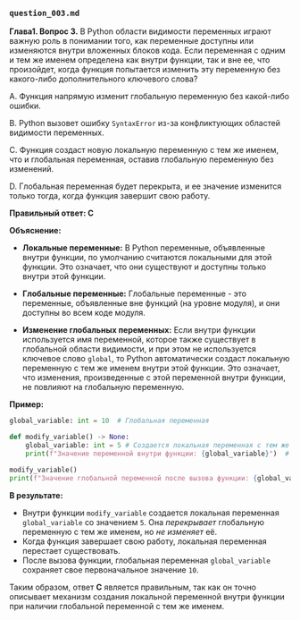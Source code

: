 ### `question_003.md`

**Глава1. Вопрос 3.** В Python области видимости переменных играют важную роль в понимании того, как переменные доступны или изменяются внутри вложенных блоков кода. Если переменная с одним и тем же именем определена как внутри функции, так и вне ее, что произойдет, когда функция попытается изменить эту переменную без какого-либо дополнительного ключевого слова?

A.  Функция напрямую изменит глобальную переменную без какой-либо ошибки.

B.  Python вызовет ошибку `SyntaxError` из-за конфликтующих областей видимости переменных.

C.  Функция создаст новую локальную переменную с тем же именем, что и глобальная переменная, оставив глобальную переменную без изменений.

D.  Глобальная переменная будет перекрыта, и ее значение изменится только тогда, когда функция завершит свою работу.

**Правильный ответ: C**

**Объяснение:**

*   **Локальные переменные:** В Python переменные, объявленные внутри функции, по умолчанию считаются локальными для этой функции. Это означает, что они существуют и доступны только внутри этой функции.

*   **Глобальные переменные:** Глобальные переменные - это переменные, объявленные вне функций (на уровне модуля), и они доступны во всем коде модуля.

*   **Изменение глобальных переменных:** Если внутри функции используется имя переменной, которое также существует в глобальной области видимости, и при этом не используется ключевое слово `global`, то Python автоматически создаст локальную переменную с тем же именем внутри этой функции. Это означает, что изменения, произведенные с этой переменной внутри функции, не повлияют на глобальную переменную.

**Пример:**

```python
global_variable: int = 10  # Глобальная переменная

def modify_variable() -> None:
    global_variable: int = 5 # Создается локальная переменная с тем же именем
    print(f"Значение переменной внутри функции: {global_variable}")  # Вывод: Значение переменной внутри функции: 5

modify_variable()
print(f"Значение глобальной переменной после вызова функции: {global_variable}") # Вывод: Значение глобальной переменной после вызова функции: 10
```

**В результате:**

*   Внутри функции `modify_variable` создается локальная переменная `global_variable` со значением `5`. Она *перекрывает* глобальную переменную с тем же именем, но *не изменяет* её.
*   Когда функция завершает свою работу, локальная переменная перестает существовать.
*   После вызова функции, глобальная переменная `global_variable` сохраняет свое первоначальное значение `10`.

Таким образом, ответ **C** является правильным, так как он точно описывает механизм создания локальной переменной внутри функции при наличии глобальной переменной с тем же именем.
